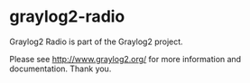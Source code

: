 # graylog2-radio

Graylog2 Radio is part of the Graylog2 project.

Please see http://www.graylog2.org/ for more information and documentation. Thank you.
